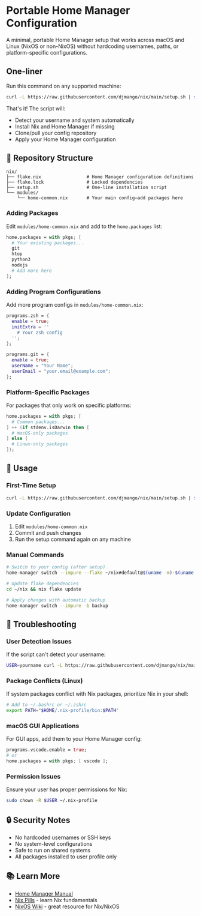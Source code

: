 # Portable Home Manager Configuration

A minimal, portable Home Manager setup that works across macOS and Linux (NixOS or non-NixOS) without hardcoding usernames, paths, or platform-specific configurations.

## One-liner

Run this command on any supported machine:

```bash
curl -L https://raw.githubusercontent.com/djmango/nix/main/setup.sh | sh
```

That's it! The script will:
- Detect your username and system automatically
- Install Nix and Home Manager if missing
- Clone/pull your config repository
- Apply your Home Manager configuration

## 📁 Repository Structure

```
nix/
├── flake.nix                 # Home Manager configuration definitions
├── flake.lock                # Locked dependencies
├── setup.sh                  # One-line installation script
└── modules/
    └── home-common.nix       # Your main config—add packages here
```

### Adding Packages

Edit `modules/home-common.nix` and add to the `home.packages` list:

```nix
home.packages = with pkgs; [
  # Your existing packages...
  git
  htop
  python3
  nodejs
  # Add more here
];
```

### Adding Program Configurations

Add more program configs in `modules/home-common.nix`:

```nix
programs.zsh = {
  enable = true;
  initExtra = ''
    # Your zsh config
  '';
};

programs.git = {
  enable = true;
  userName = "Your Name";
  userEmail = "your.email@example.com";
};
```

### Platform-Specific Packages

For packages that only work on specific platforms:

```nix
home.packages = with pkgs; [
  # Common packages...
] ++ (if stdenv.isDarwin then [
  # macOS-only packages
] else [
  # Linux-only packages
]);
```

## 🔄 Usage

### First-Time Setup
```bash
curl -L https://raw.githubusercontent.com/djmango/nix/main/setup.sh | sh
```

### Update Configuration
1. Edit `modules/home-common.nix`
2. Commit and push changes
3. Run the setup command again on any machine

### Manual Commands
```bash
# Switch to your config (after setup)
home-manager switch --impure --flake ~/nix#default@$(uname -m)-$(uname -s | tr '[:upper:]' '[:lower:]')

# Update flake dependencies
cd ~/nix && nix flake update

# Apply changes with automatic backup
home-manager switch --impure -b backup
```

## 🐛 Troubleshooting

### User Detection Issues
If the script can't detect your username:
```bash
USER=yourname curl -L https://raw.githubusercontent.com/djmango/nix/main/setup.sh | sh
```

### Package Conflicts (Linux)
If system packages conflict with Nix packages, prioritize Nix in your shell:
```bash
# Add to ~/.bashrc or ~/.zshrc
export PATH="$HOME/.nix-profile/bin:$PATH"
```

### macOS GUI Applications
For GUI apps, add them to your Home Manager config:
```nix
programs.vscode.enable = true;
# or
home.packages = with pkgs; [ vscode ];
```

### Permission Issues
Ensure your user has proper permissions for Nix:
```bash
sudo chown -R $USER ~/.nix-profile
```

## 🔒 Security Notes

- No hardcoded usernames or SSH keys
- No system-level configurations
- Safe to run on shared systems
- All packages installed to user profile only

## 📚 Learn More

- [Home Manager Manual](https://nix-community.github.io/home-manager/)
- [Nix Pills](https://nixos.org/guides/nix-pills/) - learn Nix fundamentals
- [NixOS Wiki](https://nixos.wiki/) - great resource for Nix/NixOS
